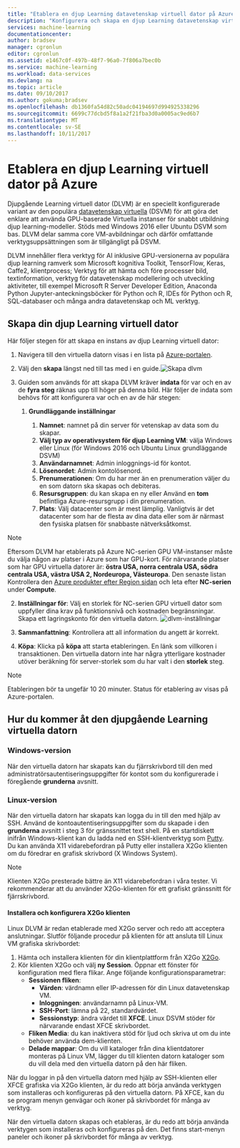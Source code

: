 ```yaml
---
title: "Etablera en djup Learning datavetenskap virtuell dator på Azure | Microsoft Docs"
description: "Konfigurera och skapa en djup Learning datavetenskap virtuell dator i Azure för analys och maskininlärning."
services: machine-learning
documentationcenter: 
author: bradsev
manager: cgronlun
editor: cgronlun
ms.assetid: e1467c0f-497b-48f7-96a0-7f806a7bec0b
ms.service: machine-learning
ms.workload: data-services
ms.devlang: na
ms.topic: article
ms.date: 09/10/2017
ms.author: gokuma;bradsev
ms.openlocfilehash: db1360fa54d82c50adc04194697d994925338296
ms.sourcegitcommit: 6699c77dcbd5f8a1a2f21fba3d0a0005ac9ed6b7
ms.translationtype: MT
ms.contentlocale: sv-SE
ms.lasthandoff: 10/11/2017
---
```

# <a name="provision-a-deep-learning-virtual-machine-on-azure"></a>Etablera en djup Learning virtuell dator på Azure 

Djupgående Learning virtuell dator (DLVM) är en speciellt konfigurerade variant av den populära [datavetenskap virtuella](http://aka.ms/dsvm) (DSVM) för att göra det enklare att använda GPU-baserade Virtuella instanser för snabbt utbildning djup learning-modeller. Stöds med Windows 2016 eller Ubuntu DSVM som bas. DLVM delar samma core VM-avbildningar och därför omfattande verktygsuppsättningen som är tillgängligt på DSVM. 

DLVM innehåller flera verktyg för AI inklusive GPU-versionerna av populära djup learning ramverk som Microsoft kognitiva Toolkit, TensorFlow, Keras, Caffe2, klientprocess; Verktyg för att hämta och före processer bild, textinformation, verktyg för datavetenskap modellering och utveckling aktiviteter, till exempel Microsoft R Server Developer Edition, Anaconda Python Jupyter-anteckningsböcker för Python och R, IDEs för Python och R, SQL-databaser och många andra datavetenskap och ML verktyg. 

## <a name="create-your-deep-learning-virtual-machine"></a>Skapa din djup Learning virtuell dator
Här följer stegen för att skapa en instans av djup Learning virtuell dator: 

1. Navigera till den virtuella datorn visas i en lista på [Azure-portalen](https://portal.azure.com/#create/microsoft-ads.dsvm-deep-learningtoolkit
).
2. Välj den **skapa** längst ned till tas med i en guide.![ Skapa dlvm](./media/dlvm-provision-wizard.PNG)
3. Guiden som används för att skapa DLVM kräver **indata** för var och en av de **fyra steg** räknas upp till höger på denna bild. Här följer de indata som behövs för att konfigurera var och en av de här stegen:
   
   1. **Grundläggande inställningar**
      
      1. **Namnet**: namnet på din server för vetenskap av data som du skapar.
      2. **Välj typ av operativsystem för djup Learning VM**: välja Windows eller Linux (för Windows 2016 och Ubuntu Linux grundläggande DSVM)
      2. **Användarnamnet**: Admin inloggnings-id för kontot.
      3. **Lösenordet**: Admin kontolösenord.
      4. **Prenumerationen**: Om du har mer än en prenumeration väljer du en som datorn ska skapas och debiteras.
      5. **Resursgruppen**: du kan skapa en ny eller Använd en **tom** befintliga Azure-resursgrupp i din prenumeration.
      6. **Plats**: Välj datacenter som är mest lämplig. Vanligtvis är det datacenter som har de flesta av dina data eller som är närmast den fysiska platsen för snabbaste nätverksåtkomst. 
      
> [!NOTE]
> Eftersom DLVM har etablerats på Azure NC-serien GPU VM-instanser måste du välja någon av platser i Azure som har GPU-kort. För närvarande platser som har GPU virtuella datorer är: **östra USA, norra centrala USA, södra centrala USA, västra USA 2, Nordeuropa, Västeuropa**. Den senaste listan Kontrollera den [Azure produkter efter Region sidan](https://azure.microsoft.com/en-us/regions/services/) och leta efter **NC-serien** under **Compute**. 

   2. **Inställningar för**: Välj en storlek för NC-serien GPU virtuell dator som uppfyller dina krav på funktionsnivå och kostnaden begränsningar. Skapa ett lagringskonto för den virtuella datorn.  ![dlvm-inställningar](./media/dlvm-provision-step-2.PNG)
   
   3. **Sammanfattning**: Kontrollera att all information du angett är korrekt.
   5. **Köpa**: Klicka på **köpa** att starta etableringen. En länk som villkoren i transaktionen. Den virtuella datorn inte har några ytterligare kostnader utöver beräkning för server-storlek som du har valt i den **storlek** steg. 

> [!NOTE]
> Etableringen bör ta ungefär 10 20 minuter. Status för etablering av visas på Azure-portalen.
> 


## <a name="how-to-access-the-deep-learning-virtual-machine"></a>Hur du kommer åt den djupgående Learning virtuella datorn

### <a name="windows-edition"></a>Windows-version
När den virtuella datorn har skapats kan du fjärrskrivbord till den med administratörsautentiseringsuppgifter för kontot som du konfigurerade i föregående **grunderna** avsnitt. 

### <a name="linux-edition"></a>Linux-version

När den virtuella datorn har skapats kan logga du in till den med hjälp av SSH. Använd de kontoautentiseringsuppgifter som du skapade i den **grunderna** avsnitt i steg 3 för gränssnittet text shell. På en startdiskett inifrån Windows-klient kan du ladda ned en SSH-klientverktyg som [Putty](http://www.putty.org). Du kan använda X11 vidarebefordran på Putty eller installera X2Go klienten om du föredrar en grafisk skrivbord (X Windows System).

> [!NOTE]
> Klienten X2Go presterade bättre än X11 vidarebefordran i våra tester. Vi rekommenderar att du använder X2Go-klienten för ett grafiskt gränssnitt för fjärrskrivbord.
> 
> 

#### <a name="installing-and-configuring-x2go-client"></a>Installera och konfigurera X2Go klienten
Linux DLVM är redan etablerade med X2Go server och redo att acceptera anslutningar. Slutför följande procedur på klienten för att ansluta till Linux VM grafiska skrivbordet:

1. Hämta och installera klienten för din klientplattform från X2Go [X2Go](http://wiki.x2go.org/doku.php/doc:installation:x2goclient).    
2. Kör klienten X2Go och välj **ny Session**. Öppnar ett fönster för konfiguration med flera flikar. Ange följande konfigurationsparametrar:
   * **Sessionen fliken**:
     * **Värden**: värdnamn eller IP-adressen för din Linux datavetenskap VM.
     * **Inloggningen**: användarnamn på Linux-VM.
     * **SSH-Port**: lämna på 22, standardvärdet.
     * **Sessionstyp**: ändra värdet till **XFCE**. Linux DSVM stöder för närvarande endast XFCE skrivbordet.
   * **Fliken Media**: du kan inaktivera stöd för ljud och skriva ut om du inte behöver använda dem-klienten.
   * **Delade mappar**: Om du vill kataloger från dina klientdatorer monteras på Linux VM, lägger du till klienten datorn kataloger som du vill dela med den virtuella datorn på den här fliken.

När du loggar in på den virtuella datorn med hjälp av SSH-klienten eller XFCE grafiska via X2Go klienten, är du redo att börja använda verktygen som installeras och konfigureras på den virtuella datorn. På XFCE, kan du se program menyn genvägar och ikoner på skrivbordet för många av verktyg.

När den virtuella datorn skapas och etableras, är du redo att börja använda verktygen som installeras och konfigureras på den. Det finns start-menyn paneler och ikoner på skrivbordet för många av verktyg. 
